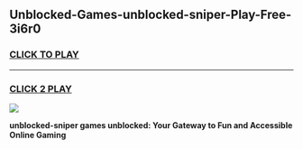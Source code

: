 
## Unblocked-Games-unblocked-sniper-Play-Free-3i6r0
<h3>
<a href="https://premium76.site?title=unblocked-sniper&ref=20M">CLICK TO PLAY</a></h3>
<hr>

<h3>
<a href="https://premium76.site?title=unblocked-sniper&ref=20M">CLICK 2 PLAY</a>
  
</h3>

<a href="https://premium76.site?title=unblocked-sniper&ref=19M"><img src="https://clearcache.store/games.png"></a>


**unblocked-sniper games unblocked: Your Gateway to Fun and Accessible Online Gaming**
